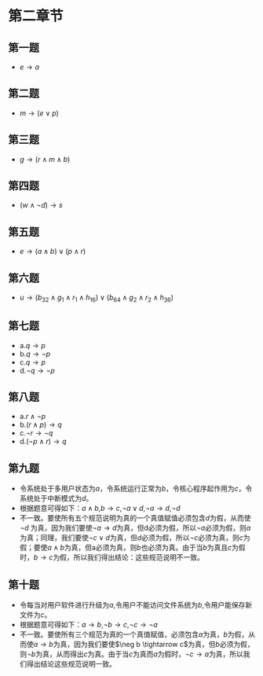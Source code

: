 # 第二章节

## 第一题

* $e \rightarrow a$

## 第二题

* $m \rightarrow (e \vee p)$

## 第三题

* $g\rightarrow (r\wedge m\wedge b)$

## 第四题

* $(w \wedge \neg d)\rightarrow s$

## 第五题

* $e \rightarrow (a \wedge b) \vee (p \wedge r)$

## 第六题

* $u \rightarrow (b_{32} \wedge g_{1} \wedge r_{1} \wedge h_{16}) \vee (b_{64} \wedge g_{2} \wedge r_{2} \wedge h_{36})$

## 第七题

* a.$q \rightarrow p$
* b.$q \rightarrow \neg p$ 
* c.$q \rightarrow p$
* d.$\neg q \rightarrow \neg p$

## 第八题

* a.$r \wedge \neg p$
* b.$(r \wedge p) \rightarrow q$ 
* c.$\neg r \rightarrow \neg q$
* d.$(\neg p \wedge r) \rightarrow q$

## 第九题

* 令系统处于多用户状态为$a$，令系统运行正常为$b$，令核心程序起作用为$c$，令系统处于中断模式为$d$。
* 根据题意可得如下：$a \wedge b$,$b \rightarrow c$,$\neg a \vee d$,$\neg a \rightarrow d$,$\neg d$
* 不一致。要使所有五个规范说明为真的一个真值赋值必须包含$d$为假，从而使$\neg d$ 为真，因为我们要使$\neg a \rightarrow d$为真，但d必须为假，所以$\neg a$必须为假，则$a$为真；同理，我们要使$\neg c \vee d$为真，但$d$必须为假，所以$\neg c$必须为真，则$c$为假；要使$a \wedge b$为真，但a必须为真，则$b$也必须为真。由于当$b$为真且$c$为假时，$b \rightarrow c$为假，所以我们得出结论：这些规范说明不一致。

## 第十题

* 令每当对用户软件进行升级为$a$,令用户不能访问文件系统为$b$,令用户能保存新文件为$c$。
* 根据题意可得如下：$a \rightarrow b$,$\neg b \rightarrow c$,$\neg c \rightarrow \neg a$
* 不一致。要使所有三个规范为真的一个真值赋值，必须包含$a$为真，$b$为假，从而使$a \rightarrow b$为真，因为我们要使$\neg b \tightarrow c$为真，但$b$必须为假，则$\neg b$为真，从而得出$c$为真。由于当$c$为真而$a$为假时，$\neg c \rightarrow a$为真，所以我们得出结论这些规范说明一致。
